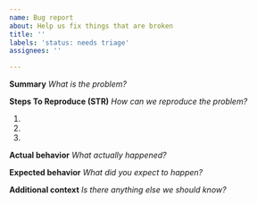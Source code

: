 ```yaml
---
name: Bug report
about: Help us fix things that are broken
title: ''
labels: 'status: needs triage'
assignees: ''

---
```


**Summary**
_What is the problem?_


**Steps To Reproduce (STR)**
_How can we reproduce the problem?_

1. 
2. 
3. 


**Actual behavior**
_What actually happened?_


**Expected behavior**
_What did you expect to happen?_


**Additional context**
_Is there anything else we should know?_
